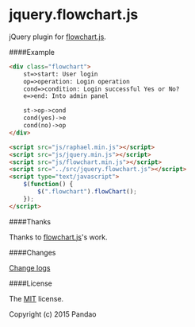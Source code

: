 # jquery.flowchart.js

jQuery plugin for [flowchart.js](https://github.com/adrai/flowchart.js).

####Example

```html
<div class="flowchart">
    st=>start: User login
    op=>operation: Login operation
    cond=>condition: Login successful Yes or No?
    e=>end: Into admin panel

    st->op->cond
    cond(yes)->e
    cond(no)->op
</div>

<script src="js/raphael.min.js"></script>
<script src="js/jquery.min.js"></script>
<script src="js/flowchart.min.js"></script>
<script src="../src/jquery.flowchart.js"></script>
<script type="text/javascript">
    $(function() {
        $(".flowchart").flowChart();
    });
</script>
```

####Thanks

Thanks to [flowchart.js](https://github.com/adrai/flowchart.js)'s work.

####Changes

[Change logs](https://github.com/pandao/jquery.flowchart.js/blob/master/CHANGE.md)

####License

The [MIT](https://github.com/pandao/jquery.flowchart.js/blob/master/LICENSE) license.

Copyright (c) 2015 Pandao
